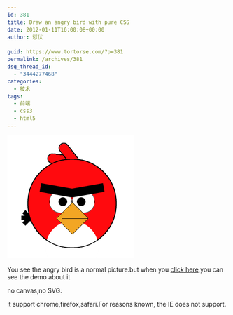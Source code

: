 ```yaml
---
id: 381
title: Draw an angry bird with pure CSS
date: 2012-01-11T16:00:08+00:00
author: 愆伏

guid: https://www.tortorse.com/?p=381
permalink: /archives/381
dsq_thread_id:
  - "3444277468"
categories:
  - 技术
tags:
  - 前端
  - css3
  - html5
---
```

![css3angrybird](/wp-content/uploads/2012/01/css3angrybird.gif)

You see the angry bird is a normal picture.but when you [click here](/demo/css3angrybirds.html),you can see the demo about it

no canvas,no SVG.

it support chrome,firefox,safari.For reasons known, the IE does not support.